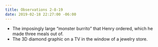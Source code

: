 ```yaml
---
title: Observations 2-8-19
date: 2019-02-18 22:27:00 -06:00
---
```


- The imposingly large “monster burrito” that Henry ordered, which he made three meals out of.
- The 3D diamond graphic on a TV in the window of a jewelry store.